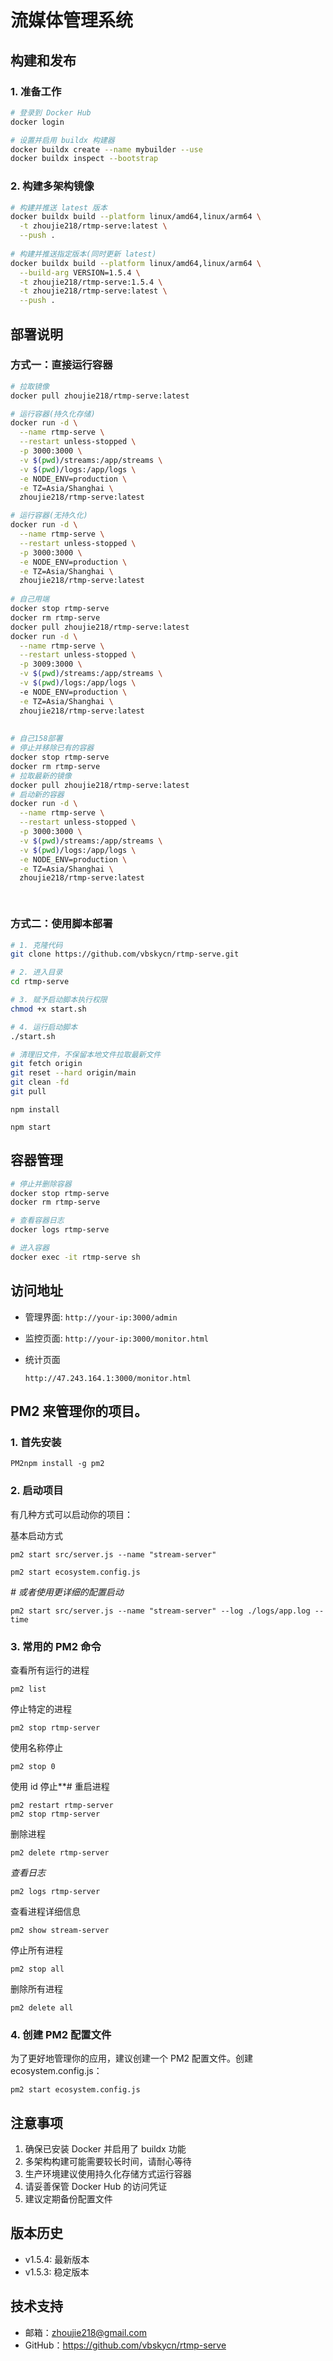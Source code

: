 # 流媒体管理系统

## 构建和发布

### 1. 准备工作

```bash
# 登录到 Docker Hub
docker login

# 设置并启用 buildx 构建器
docker buildx create --name mybuilder --use
docker buildx inspect --bootstrap
```

### 2. 构建多架构镜像

```bash
# 构建并推送 latest 版本
docker buildx build --platform linux/amd64,linux/arm64 \
  -t zhoujie218/rtmp-serve:latest \
  --push .
  
# 构建并推送指定版本(同时更新 latest)
docker buildx build --platform linux/amd64,linux/arm64 \
  --build-arg VERSION=1.5.4 \
  -t zhoujie218/rtmp-serve:1.5.4 \
  -t zhoujie218/rtmp-serve:latest \
  --push .
```

## 部署说明

### 方式一：直接运行容器

```bash
# 拉取镜像
docker pull zhoujie218/rtmp-serve:latest

# 运行容器(持久化存储)
docker run -d \
  --name rtmp-serve \
  --restart unless-stopped \
  -p 3000:3000 \
  -v $(pwd)/streams:/app/streams \
  -v $(pwd)/logs:/app/logs \
  -e NODE_ENV=production \
  -e TZ=Asia/Shanghai \
  zhoujie218/rtmp-serve:latest

# 运行容器(无持久化)
docker run -d \
  --name rtmp-serve \
  --restart unless-stopped \
  -p 3000:3000 \
  -e NODE_ENV=production \
  -e TZ=Asia/Shanghai \
  zhoujie218/rtmp-serve:latest
  
# 自己用端
docker stop rtmp-serve
docker rm rtmp-serve
docker pull zhoujie218/rtmp-serve:latest
docker run -d \
  --name rtmp-serve \
  --restart unless-stopped \
  -p 3009:3000 \
  -v $(pwd)/streams:/app/streams \
  -v $(pwd)/logs:/app/logs \  
  -e NODE_ENV=production \
  -e TZ=Asia/Shanghai \
  zhoujie218/rtmp-serve:latest
  
  
# 自己158部署
# 停止并移除已有的容器
docker stop rtmp-serve
docker rm rtmp-serve
# 拉取最新的镜像
docker pull zhoujie218/rtmp-serve:latest
# 启动新的容器
docker run -d \
  --name rtmp-serve \
  --restart unless-stopped \
  -p 3000:3000 \
  -v $(pwd)/streams:/app/streams \
  -v $(pwd)/logs:/app/logs \
  -e NODE_ENV=production \
  -e TZ=Asia/Shanghai \
  zhoujie218/rtmp-serve:latest

  
```

### 方式二：使用脚本部署

```bash
# 1. 克隆代码
git clone https://github.com/vbskycn/rtmp-serve.git

# 2. 进入目录
cd rtmp-serve

# 3. 赋予启动脚本执行权限
chmod +x start.sh

# 4. 运行启动脚本
./start.sh

# 清理旧文件，不保留本地文件拉取最新文件
git fetch origin
git reset --hard origin/main
git clean -fd
git pull

```

```
npm install
```

```
npm start
```



## 容器管理

```bash
# 停止并删除容器
docker stop rtmp-serve
docker rm rtmp-serve

# 查看容器日志
docker logs rtmp-serve

# 进入容器
docker exec -it rtmp-serve sh
```

## 访问地址

- 管理界面: `http://your-ip:3000/admin`

- 监控页面: `http://your-ip:3000/monitor.html`

- 统计页面

  ```
  http://47.243.164.1:3000/monitor.html
  ```

  

## PM2 来管理你的项目。

### 1. 首先安装 

```
PM2npm install -g pm2
```

### 2. 启动项目

有几种方式可以启动你的项目：

基本启动方式

```
pm2 start src/server.js --name "stream-server"

pm2 start ecosystem.config.js
```

*# 或者使用更详细的配置启动*

```
pm2 start src/server.js --name "stream-server" --log ./logs/app.log --time
```

### 3. 常用的 PM2 命令

查看所有运行的进程

```
pm2 list
```

停止特定的进程

``` 
pm2 stop rtmp-server
```

使用名称停止

``` 
pm2 stop 0
```

使用 id 停止**# 重启进程

```
pm2 restart rtmp-server
pm2 stop rtmp-server
```

删除进程

```
pm2 delete rtmp-server
```

*查看日志*

```
pm2 logs rtmp-server
```

查看进程详细信息

```
pm2 show stream-server
```

停止所有进程

```
pm2 stop all
```

删除所有进程

```
pm2 delete all
```

### 4. 创建 PM2 配置文件

为了更好地管理你的应用，建议创建一个 PM2 配置文件。创建 ecosystem.config.js：

```
pm2 start ecosystem.config.js
```





## 注意事项

1. 确保已安装 Docker 并启用了 buildx 功能
2. 多架构构建可能需要较长时间，请耐心等待
3. 生产环境建议使用持久化存储方式运行容器
4. 请妥善保管 Docker Hub 的访问凭证
5. 建议定期备份配置文件

## 版本历史

- v1.5.4: 最新版本
- v1.5.3: 稳定版本

## 技术支持

- 邮箱：zhoujie218@gmail.com
- GitHub：https://github.com/vbskycn/rtmp-serve

